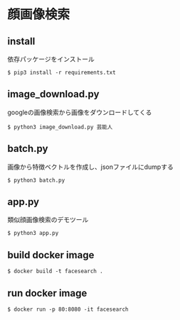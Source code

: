 # 顔画像検索

## install
依存パッケージをインストール
```
$ pip3 install -r requirements.txt
```

## image_download.py
googleの画像検索から画像をダウンロードしてくる
```
$ python3 image_download.py 芸能人
```

## batch.py
画像から特徴ベクトルを作成し、jsonファイルにdumpする
```
$ python3 batch.py
```

## app.py
類似顔画像検索のデモツール

```
$ python3 app.py
```

## build docker image
```
$ docker build -t facesearch .
```

## run docker image
```
$ docker run -p 80:8080 -it facesearch
```
